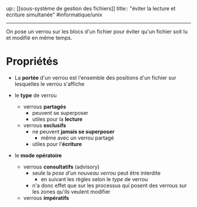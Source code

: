 up:: [[sous-système de gestion des fichiers]]
title:: "éviter la lecture et écriture simultanée"
#informatique/unix 

---

On pose un verrou sur les blocs d'un fichier pour éviter qu'un fichier soit lu et modifié en même temps.


# Propriétés

 - La **portée** d'un verrou est l'ensemble des positions d'un fichier sur lesquelles le verrou s'affiche


 - le **type** de verrou
     - verrous **partagés**
         - peuvent se superposer
         - utiles pour la **lecture**
     - verrous **exclusifs**
         - ne peuvent **jamais se superposer**
             - même avec un verrou partagé
         - utiles pour l'**écriture**

 - le **mode opératoire**
     - verrous **consultatifs** (advisory)
         - seule la _pose d'un nouveau verrou_ peut être interdite
             - en suivant les règles selon le *type* de verrou
         - n'a donc effet que sur les processus qui posent des verrous sur les zones qu'ils veulent modifier
     - verrous **impératifs**

